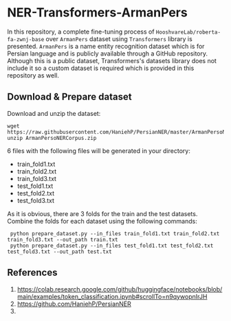 # NER-Transformers-ArmanPers

In this repository, a complete fine-tuning process of `HooshvareLab/roberta-fa-zwnj-base` over `ArmanPers` dataset
using `Transformers` library is presented. `ArmanPers` is a name entity recognition dataset which is
for Persian language and is publicly available through a GitHub repository. Although this is a public dataset,
Transformers's datasets library does not include it so a custom dataset is required which is provided in this repository
as well.

## Download & Prepare dataset

Download and unzip the dataset:

```commandline
wget https://raw.githubusercontent.com/HaniehP/PersianNER/master/ArmanPersoNERCorpus.zip
unzip ArmanPersoNERCorpus.zip
```

6 files with the following files will be generated in your directory:

- train_fold1.txt
- train_fold2.txt
- train_fold3.txt
- test_fold1.txt
- test_fold2.txt
- test_fold3.txt

As it is obvious, there are 3 folds for the train and the test datasets. Combine the folds for each dataset using the
following commands:

```commandline
 python prepare_dataset.py --in_files train_fold1.txt train_fold2.txt train_fold3.txt --out_path train.txt
 python prepare_dataset.py --in_files test_fold1.txt test_fold2.txt test_fold3.txt --out_path test.txt
```

## References
1. https://colab.research.google.com/github/huggingface/notebooks/blob/main/examples/token_classification.ipynb#scrollTo=n9qywopnIrJH
2. https://github.com/HaniehP/PersianNER
3. 